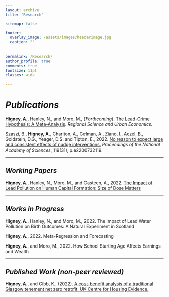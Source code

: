 ```yaml
---
layout: archive
title: "Research"

sitemap: false

footer:
  overlay_image: /assets/images/headerimage.jpg
  caption: ""
 
  
permalink: /Research/
author_profile: true
comments: true
fontsize: 11pt
classes: wide
 
---
```


<p><em><h1>Publications</h1></em></p>

<strong>Higney, A.</strong>, Hanley, N., and Moro, M., (<em>Forthcoming</em>). <a href="/home/assets/images/LeadCrimeMetaAnalysis_20220720.pdf">The Lead-Crime Hypothesis: A Meta-Analysis</a>. <em>Regional Science and Urban Economics</em>.

Szaszi, B., <strong>Higney, A.</strong>, Charlton, A., Gelman, A., Ziano, I., Aczel, B., Goldstein, D.G., Yeager, D.S. and Tipton, E., 2022. <a href="https://www.pnas.org/doi/abs/10.1073/pnas.2200732119">No reason to expect large and consistent effects of nudge interventions.</a> <em>Proceedings of the National Academy of Sciences</em>, 119(31), p.e2200732119.

<hr>

<p><em><h2>Working Papers</h2></em></p>

<strong>Higney, A.</strong>, Hanley, N., Moro, M., and Gasteen, A., 2022. <a href="/home/assets/images/leadEducation20220129.pdf">The Impact of Lead Pollution on Human Capital Formation: Size of Dose Matters</a> 



<hr>
<p><em><h2>Works in Progress</h2></em></p>

<strong>Higney, A.</strong>, Hanley, N., and Moro, M., 2022. The Impact of Lead Water Pollution on Birth Outcomes: A Natural Experiment in Scotland

<strong>Higney, A.</strong>, 2022. Meta-Regression and Forecasting

<strong>Higney, A.</strong>, and Moro, M., 2022. How School Starting Age Affects Earnings and Wealth

<hr>

<p><em><h2>Published Work (non-peer reviewed)</h2></em></p>

<strong>Higney, A.</strong>, and Gibb, K., (2022). <a href="https://housingevidence.ac.uk/publications/a-cost-benefit-analysis-of-a-traditional-glasgow-tenement-net-zero-retrofit/">A cost-benefit analysis of a traditional Glasgow tenement net zero retrofit. UK Centre for Housing Evidence.</a>


